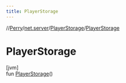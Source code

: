 ```yaml
---
title: PlayerStorage
---
```

//[Perry](../../../index.html)/[net.server](../index.html)/[PlayerStorage](index.html)/[PlayerStorage](-player-storage.html)



# PlayerStorage



[jvm]\
fun [PlayerStorage](-player-storage.html)()




